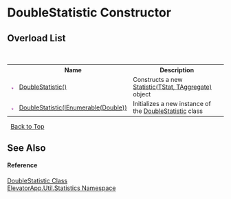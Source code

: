 # DoubleStatistic Constructor 
 


## Overload List
&nbsp;<table><tr><th></th><th>Name</th><th>Description</th></tr><tr><td>![Public method](media/pubmethod.gif "Public method")</td><td><a href="M_ElevatorApp_Util_Statistics_DoubleStatistic__ctor">DoubleStatistic()</a></td><td>
Constructs a new <a href="T_ElevatorApp_Util_Statistic_2">Statistic(TStat, TAggregate)</a> object</td></tr><tr><td>![Public method](media/pubmethod.gif "Public method")</td><td><a href="M_ElevatorApp_Util_Statistics_DoubleStatistic__ctor_1">DoubleStatistic(IEnumerable(Double))</a></td><td>
Initializes a new instance of the <a href="T_ElevatorApp_Util_Statistics_DoubleStatistic">DoubleStatistic</a> class</td></tr></table>&nbsp;
<a href="#doublestatistic-constructor">Back to Top</a>

## See Also


#### Reference
<a href="T_ElevatorApp_Util_Statistics_DoubleStatistic">DoubleStatistic Class</a><br /><a href="N_ElevatorApp_Util_Statistics">ElevatorApp.Util.Statistics Namespace</a><br />